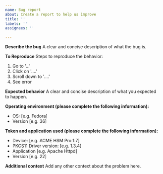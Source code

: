 ```yaml
---
name: Bug report
about: Create a report to help us improve
title: ''
labels: ''
assignees: ''

---
```


**Describe the bug**
A clear and concise description of what the bug is.

**To Reproduce**
Steps to reproduce the behavior:
1. Go to '...'
2. Click on '....'
3. Scroll down to '....'
4. See error

**Expected behavior**
A clear and concise description of what you expected to happen.

**Operating environment (please complete the following information):**
 - OS: [e.g. Fedora]
 - Version [e.g. 36]

**Token and application used (please complete the following information):**
 - Device: [e.g. ACME HSM Pro 1.7]
 - PKCS11 Driver version: [e.g. 1.3.4]
 - Application [e.g. Apache Httpd]
 - Version [e.g. 22]

**Additional context**
Add any other context about the problem here.
